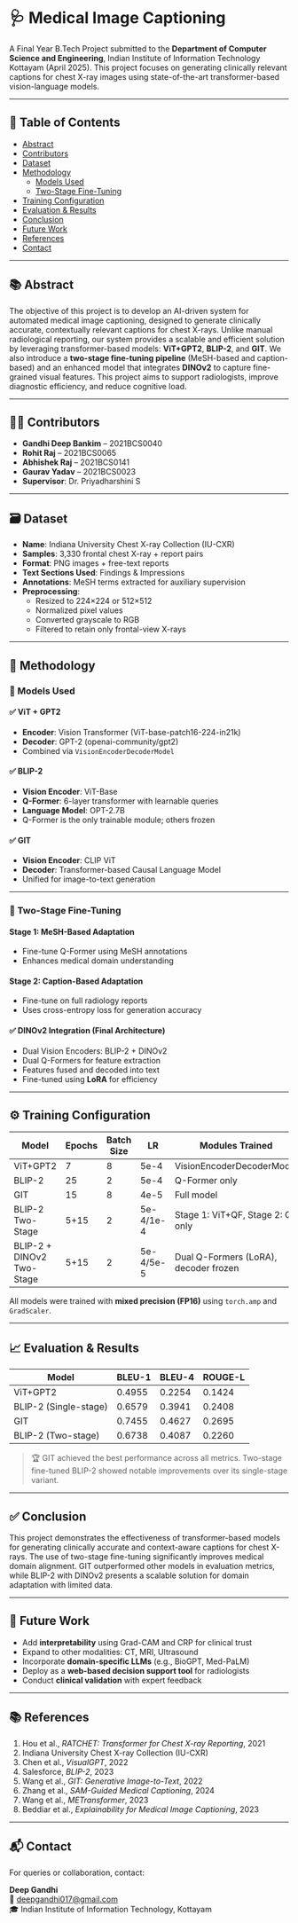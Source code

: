 # 🩺 Medical Image Captioning

A Final Year B.Tech Project submitted to the **Department of Computer Science and Engineering**, Indian Institute of Information Technology Kottayam (April 2025). This project focuses on generating clinically relevant captions for chest X-ray images using state-of-the-art transformer-based vision-language models.

---

## 📌 Table of Contents

- [Abstract](#abstract)
- [Contributors](#contributors)
- [Dataset](#dataset)
- [Methodology](#methodology)
  - [Models Used](#models-used)
  - [Two-Stage Fine-Tuning](#two-stage-fine-tuning)
- [Training Configuration](#training-configuration)
- [Evaluation & Results](#evaluation--results)
- [Conclusion](#conclusion)
- [Future Work](#future-work)
- [References](#references)
- [Contact](#contact)

---

## 📚 Abstract

The objective of this project is to develop an AI-driven system for automated medical image captioning, designed to generate clinically accurate, contextually relevant captions for chest X-rays. Unlike manual radiological reporting, our system provides a scalable and efficient solution by leveraging transformer-based models: **ViT+GPT2**, **BLIP-2**, and **GIT**. We also introduce a **two-stage fine-tuning pipeline** (MeSH-based and caption-based) and an enhanced model that integrates **DINOv2** to capture fine-grained visual features. This project aims to support radiologists, improve diagnostic efficiency, and reduce cognitive load.

---

## 👨‍💻 Contributors

- **Gandhi Deep Bankim** – 2021BCS0040  
- **Rohit Raj** – 2021BCS0065  
- **Abhishek Raj** – 2021BCS0141  
- **Gaurav Yadav** – 2021BCS0023  
- **Supervisor**: Dr. Priyadharshini S

---

## 🗃️ Dataset

- **Name**: Indiana University Chest X-ray Collection (IU-CXR)
- **Samples**: 3,330 frontal chest X-ray + report pairs
- **Format**: PNG images + free-text reports
- **Text Sections Used**: Findings & Impressions
- **Annotations**: MeSH terms extracted for auxiliary supervision
- **Preprocessing**:
  - Resized to 224×224 or 512×512
  - Normalized pixel values
  - Converted grayscale to RGB
  - Filtered to retain only frontal-view X-rays

---

## 🧠 Methodology

### 🔹 Models Used

#### ✅ ViT + GPT2
- **Encoder**: Vision Transformer (ViT-base-patch16-224-in21k)
- **Decoder**: GPT-2 (openai-community/gpt2)
- Combined via `VisionEncoderDecoderModel`

#### ✅ BLIP-2
- **Vision Encoder**: ViT-Base
- **Q-Former**: 6-layer transformer with learnable queries
- **Language Model**: OPT-2.7B
- Q-Former is the only trainable module; others frozen

#### ✅ GIT
- **Vision Encoder**: CLIP ViT
- **Decoder**: Transformer-based Causal Language Model
- Unified for image-to-text generation

---

### 🔁 Two-Stage Fine-Tuning

#### Stage 1: MeSH-Based Adaptation
- Fine-tune Q-Former using MeSH annotations
- Enhances medical domain understanding

#### Stage 2: Caption-Based Adaptation
- Fine-tune on full radiology reports
- Uses cross-entropy loss for generation accuracy

#### ✅ DINOv2 Integration (Final Architecture)
- Dual Vision Encoders: BLIP-2 + DINOv2
- Dual Q-Formers for feature extraction
- Features fused and decoded into text
- Fine-tuned using **LoRA** for efficiency

---

## ⚙️ Training Configuration

| Model                     | Epochs | Batch Size | LR      | Modules Trained                         |
|--------------------------|--------|------------|---------|------------------------------------------|
| ViT+GPT2                 | 7      | 8          | 5e-4    | VisionEncoderDecoderModel                |
| BLIP-2                   | 25     | 2          | 5e-4    | Q-Former only                            |
| GIT                      | 15     | 8          | 4e-5    | Full model                               |
| BLIP-2 Two-Stage         | 5+15   | 2          | 5e-4/1e-4 | Stage 1: ViT+QF, Stage 2: QF only       |
| BLIP-2 + DINOv2 Two-Stage| 5+15   | 2          | 5e-4/5e-5 | Dual Q-Formers (LoRA), decoder frozen   |

All models were trained with **mixed precision (FP16)** using `torch.amp` and `GradScaler`.

---

## 📈 Evaluation & Results

| Model                     | BLEU-1 | BLEU-4 | ROUGE-L |
|--------------------------|--------|--------|---------|
| ViT+GPT2                 | 0.4955 | 0.2254 | 0.1424  |
| BLIP-2 (Single-stage)    | 0.6579 | 0.3941 | 0.2408  |
| GIT                      | 0.7455 | 0.4627 | 0.2695  |
| BLIP-2 (Two-stage)       | 0.6738 | 0.4087 | 0.2260  |

> 🏆 GIT achieved the best performance across all metrics. Two-stage fine-tuned BLIP-2 showed notable improvements over its single-stage variant.

---

## ✅ Conclusion

This project demonstrates the effectiveness of transformer-based models for generating clinically accurate and context-aware captions for chest X-rays. The use of two-stage fine-tuning significantly improves medical domain alignment. GIT outperformed other models in evaluation metrics, while BLIP-2 with DINOv2 presents a scalable solution for domain adaptation with limited data.

---

## 🔮 Future Work

- Add **interpretability** using Grad-CAM and CRP for clinical trust
- Expand to other modalities: CT, MRI, Ultrasound
- Incorporate **domain-specific LLMs** (e.g., BioGPT, Med-PaLM)
- Deploy as a **web-based decision support tool** for radiologists
- Conduct **clinical validation** with expert feedback

---

## 📚 References

1. Hou et al., *RATCHET: Transformer for Chest X-ray Reporting*, 2021  
2. Indiana University Chest X-ray Collection (IU-CXR)  
3. Chen et al., *VisualGPT*, 2022  
4. Salesforce, *BLIP-2*, 2023  
5. Wang et al., *GIT: Generative Image-to-Text*, 2022  
6. Zhang et al., *SAM-Guided Medical Captioning*, 2024  
7. Wang et al., *METransformer*, 2023  
8. Beddiar et al., *Explainability for Medical Image Captioning*, 2023

---

## 📬 Contact

For queries or collaboration, contact:

**Deep Gandhi**  
📧 deepgandhi017@gmail.com  
🎓 Indian Institute of Information Technology, Kottayam  
